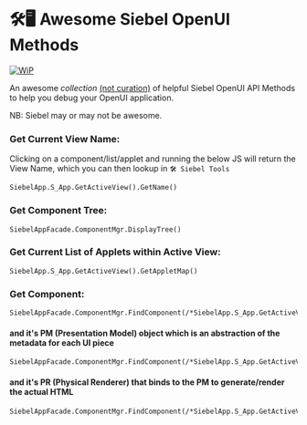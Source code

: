# 🛠️🖥️ Awesome Siebel OpenUI Methods

[![WiP](https://img.shields.io/badge/Stability-Work_in_Progress-Orange.svg)](https://img.shields.io/badge/Stability-Work_in_Progress-Orange.svg)

An awesome *collection* [(not curation)](https://github.com/sindresorhus/awesome/blob/master/awesome.md) of helpful Siebel OpenUI API Methods to help you debug your OpenUI application.

NB: Siebel may or may not be awesome.

### Get Current View Name:

Clicking on a component/list/applet and running the below JS will return the View Name, which you can then lookup in `🛠️ Siebel Tools`

```
SiebelApp.S_App.GetActiveView().GetName()
```

### Get Component Tree:

```
SiebelAppFacade.ComponentMgr.DisplayTree()
```
    
### Get Current List of Applets within Active View:

```
SiebelApp.S_App.GetActiveView().GetAppletMap()
```

### Get Component:
   
```
SiebelAppFacade.ComponentMgr.FindComponent(/*SiebelApp.S_App.GetActiveView().GetName()*/)
```

#### and it's PM (Presentation Model) object which is an abstraction of the metadata for each UI piece

```
SiebelAppFacade.ComponentMgr.FindComponent(/*SiebelApp.S_App.GetActiveView().GetName()*/).GetPM()
```

#### and it's PR (Physical Renderer) that binds to the PM to generate/render the actual HTML

```
SiebelAppFacade.ComponentMgr.FindComponent(/*SiebelApp.S_App.GetActiveView().GetName()*/).GetPR().constructor
```




